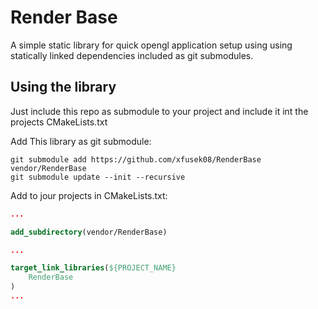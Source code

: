 
# Render Base

A simple static library for quick opengl application setup using using statically linked dependencies included as git submodules.

## Using the library
Just include this repo as submodule to your project and include it int the projects CMakeLists.txt

Add This library as git submodule:

``` shell
git submodule add https://github.com/xfusek08/RenderBase vendor/RenderBase
git submodule update --init --recursive
```

Add to jour projects in CMakeLists.txt:
``` cmake
...

add_subdirectory(vendor/RenderBase)

...

target_link_libraries(${PROJECT_NAME}
    RenderBase
)
...

```